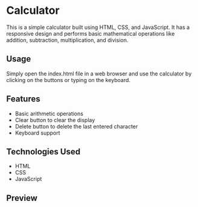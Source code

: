 # Calculator
This is a simple calculator built using HTML, CSS, and JavaScript. It has a responsive design and performs basic mathematical operations like addition, subtraction, multiplication, and division.

## Usage
Simply open the index.html file in a web browser and use the calculator by clicking on the buttons or typing on the keyboard.

## Features
 - Basic arithmetic operations
 - Clear button to clear the display
 - Delete button to delete the last entered character
 - Keyboard support

## Technologies Used
 - HTML
 - CSS
 - JavaScript

## Preview